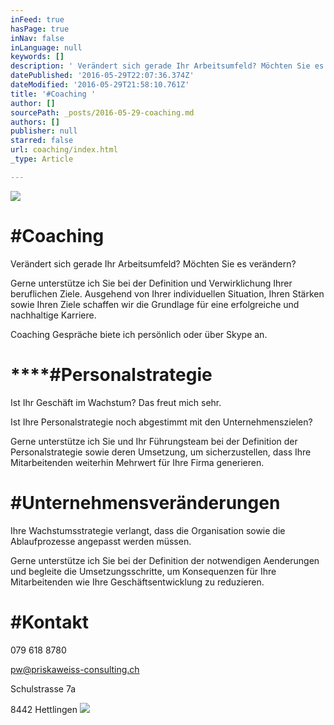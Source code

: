 ```yaml
---
inFeed: true
hasPage: true
inNav: false
inLanguage: null
keywords: []
description: ' Verändert sich gerade Ihr Arbeitsumfeld? Möchten Sie es verändern?'
datePublished: '2016-05-29T22:07:36.374Z'
dateModified: '2016-05-29T21:58:10.761Z'
title: '#Coaching '
author: []
sourcePath: _posts/2016-05-29-coaching.md
authors: []
publisher: null
starred: false
url: coaching/index.html
_type: Article

---
```

![](https://the-grid-user-content.s3-us-west-2.amazonaws.com/2e80caa5-8bd4-4c0d-960a-aeb156c10a63.jpg)

# \#Coaching 

Verändert sich gerade Ihr Arbeitsumfeld? Möchten Sie es verändern?

Gerne unterstütze ich Sie bei der Definition und Verwirklichung Ihrer beruflichen Ziele. Ausgehend von Ihrer individuellen Situation, Ihren Stärken sowie Ihren Ziele schaffen wir die Grundlage für eine erfolgreiche und nachhaltige Karriere. 

Coaching Gespräche biete ich persönlich oder über Skype an.

# ****\#Personalstrategie 

Ist Ihr Geschäft im Wachstum? Das freut mich sehr. 

Ist Ihre Personalstrategie noch abgestimmt mit den Unternehmenszielen? 

Gerne unterstütze ich Sie und Ihr Führungsteam bei der Definition der Personalstrategie sowie deren Umsetzung, um sicherzustellen, dass Ihre Mitarbeitenden weiterhin Mehrwert für Ihre Firma generieren.

# \#Unternehmensveränderungen 

Ihre Wachstumsstrategie verlangt, dass die Organisation sowie die Ablaufprozesse angepasst werden müssen. 

Gerne unterstütze ich Sie bei der Definition der notwendigen Aenderungen und begleite die Umsetzungsschritte, um Konsequenzen für Ihre Mitarbeitenden wie Ihre Geschäftsentwicklung zu reduzieren. 

# \#Kontakt 

079 618 8780 

pw@priskaweiss-consulting.ch 

Schulstrasse 7a 

8442 Hettlingen ![](https://the-grid-user-content.s3-us-west-2.amazonaws.com/3d5e71bb-f80e-4a1e-8865-84d5256aaa81.jpg)